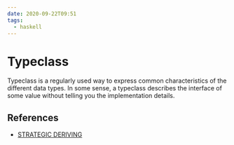 ```yaml
---
date: 2020-09-22T09:51
tags:
  - haskell
---
```


# Typeclass

Typeclass is a regularly used way to express common characteristics of the different data types. In some sense, a typeclass describes the interface of some value without telling you the implementation details.

## References

- [STRATEGIC DERIVING](https://kowainik.github.io/posts/deriving)
